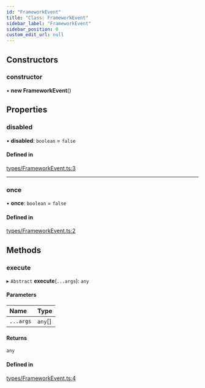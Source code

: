 ```yaml
---
id: "FrameworkEvent"
title: "Class: FrameworkEvent"
sidebar_label: "FrameworkEvent"
sidebar_position: 0
custom_edit_url: null
---
```


## Constructors

### constructor

• **new FrameworkEvent**()

## Properties

### disabled

• **disabled**: `boolean` = `false`

#### Defined in

[types/FrameworkEvent.ts:3](https://github.com/ZumitoTeam/zumito-framework/blob/2c519e6/src/types/FrameworkEvent.ts#L3)

___

### once

• **once**: `boolean` = `false`

#### Defined in

[types/FrameworkEvent.ts:2](https://github.com/ZumitoTeam/zumito-framework/blob/2c519e6/src/types/FrameworkEvent.ts#L2)

## Methods

### execute

▸ `Abstract` **execute**(`...args`): `any`

#### Parameters

| Name | Type |
| :------ | :------ |
| `...args` | `any`[] |

#### Returns

`any`

#### Defined in

[types/FrameworkEvent.ts:4](https://github.com/ZumitoTeam/zumito-framework/blob/2c519e6/src/types/FrameworkEvent.ts#L4)
